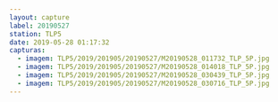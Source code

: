 ```yaml
---
layout: capture
label: 20190527
station: TLP5
date: 2019-05-28 01:17:32
capturas:
  - imagem: TLP5/2019/201905/20190527/M20190528_011732_TLP_5P.jpg
  - imagem: TLP5/2019/201905/20190527/M20190528_014018_TLP_5P.jpg
  - imagem: TLP5/2019/201905/20190527/M20190528_030439_TLP_5P.jpg
  - imagem: TLP5/2019/201905/20190527/M20190528_030716_TLP_5P.jpg
---
```

